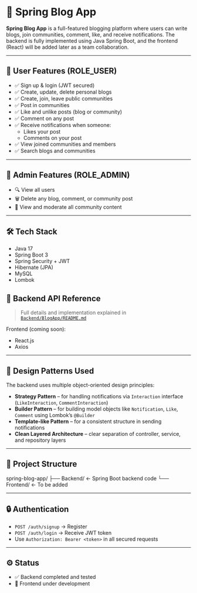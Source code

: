 # 📝 Spring Blog App

**Spring Blog App** is a full-featured blogging platform where users can write blogs, join communities, comment, like, and receive notifications. The backend is fully implemented using Java Spring Boot, and the frontend (React) will be added later as a team collaboration.

---

## 👤 User Features (ROLE_USER)

- ✅ Sign up & login (JWT secured)
- ✅ Create, update, delete personal blogs
- ✅ Create, join, leave public communities
- ✅ Post in communities
- ✅ Like and unlike posts (blog or community)
- ✅ Comment on any post
- ✅ Receive notifications when someone:
  - Likes your post
  - Comments on your post
- ✅ View joined communities and members
- ✅ Search blogs and communities

---

## 👑 Admin Features (ROLE_ADMIN)

- 🔍 View all users
- 🗑 Delete any blog, comment, or community post
- 🧵 View and moderate all community content

---

## 🛠 Tech Stack

- Java 17
- Spring Boot 3
- Spring Security + JWT
- Hibernate (JPA)
- MySQL
- Lombok


## 📘 Backend API Reference

> Full details and implementation explained in [`Backend/BlogApp/README.md`](https://github.com/ahmedhossam32/spring-blog-app/blob/main/Backend/BlogApp/README.md)




Frontend (coming soon):
- React.js
- Axios

---

## 🧠 Design Patterns Used

The backend uses multiple object-oriented design principles:

- **Strategy Pattern** – for handling notifications via `Interaction` interface (`LikeInteraction`, `CommentInteraction`)
- **Builder Pattern** – for building model objects like `Notification`, `Like`, `Comment` using Lombok’s `@Builder`
- **Template-like Pattern** – for a consistent structure in sending notifications
- **Clean Layered Architecture** – clear separation of controller, service, and repository layers

---

## 📂 Project Structure
spring-blog-app/
├── Backend/ ← Spring Boot backend code
└── Frontend/ ← To be added 


---

## 🔒 Authentication

- `POST /auth/signup` → Register
- `POST /auth/login` → Receive JWT token
- Use `Authorization: Bearer <token>` in all secured requests

---

## ⚙️ Status

- ✅ Backend completed and tested
- 🚧 Frontend under development

